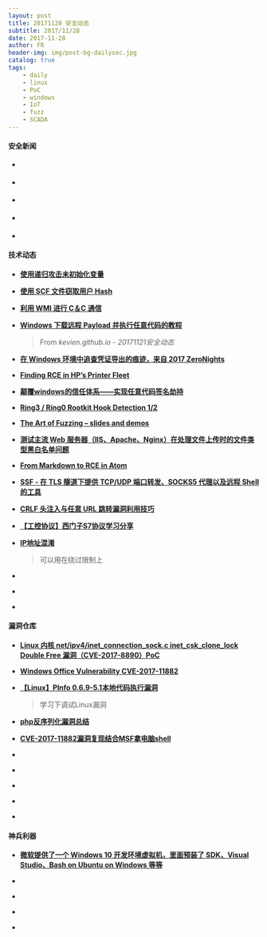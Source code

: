```yaml
---
layout: post
title: 20171128 安全动态
subtitle: 2017/11/28
date: 2017-11-28
author: FR
header-img: img/post-bg-dailysec.jpg
catalog: true
tags:
    - daily
    - linux
    - PoC
    - windows
    - IoT
    - fuzz
    - SCADA
---
```

#### 安全新闻
- **[]()**

- **[]()**

- **[]()**

- **[]()**

- **[]()**

#### 技术动态
- **[使用递归攻击未初始化变量](https://signal11.io/index.php/2017/11/19/attacking-uninitialized-variables-with-recursion/)**

- **[使用 SCF 文件窃取用户 Hash](https://1337red.wordpress.com/using-a-scf-file-to-gather-hashes/)**

- **[利用 WMI 进行 C＆C 通信](https://pentestlab.blog/2017/11/20/command-and-control-wmi/)**

- **[Windows 下载远程 Payload 并执行任意代码的教程](https://arno0x0x.wordpress.com/2017/11/20/windows-oneliners-to-download-remote-payload-and-execute-arbitrary-code/)**
    > From *kevien.github.io - 20171121安全动态*

- **[在 Windows 环境中追查凭证导出的痕迹，来自 2017 ZeroNights](https://www.slideshare.net/heirhabarov/hunting-for-credentials-dumping-in-windows-environment)**

- **[Finding RCE in HP’s Printer Fleet](https://foxglovesecurity.com/2017/11/20/a-sheep-in-wolfs-clothing-finding-rce-in-hps-printer-fleet/)**

- **[颠覆windows的信任体系——实现任意代码签名劫持](https://mp.weixin.qq.com/s/LCo7elFjGzZIVTA4DDuD8Q)**

- **[Ring3 / Ring0 Rootkit Hook Detection 1/2](http://www.pentestingexperts.com/ring3-ring0-rootkit-hook-detection-1-2/)**

- **[The Art of Fuzzing – slides and demos](https://sec-consult.com/en/blog/2017/11/the-art-of-fuzzing-slides-and-demos/index.html)**

- **[测试主流 Web 服务器（IIS、Apache、Nginx）在处理文件上传时的文件类型黑白名单问题](https://mike-n1.github.io/ExtensionsOverview)**

- **[From Markdown to RCE in Atom](https://statuscode.ch/2017/11/from-markdown-to-rce-in-atom/)**

- **[SSF - 在 TLS 隧道下提供 TCP/UDP 端口转发、SOCKS5 代理以及远程 Shell 的工具](https://github.com/securesocketfunneling/ssf)**

- **[CRLF 头注入与任意 URL 跳转漏洞利用技巧](https://speakerdeck.com/shikarisenpai/crlf-and-openredirect-for-dummies%3E)**

- **[【工控协议】西门子S7协议学习分享](http://www.freebuf.com/articles/ics-articles/154898.html)**

- **[IP地址混淆](https://findneo.github.io/2017/11/textual-representation-of-IP-address/)**
    > 可以用在绕过限制上

- **[]()**

- **[]()**

- **[]()**

#### 漏洞仓库
- **[Linux 内核 net/ipv4/inet_connection_sock.c inet_csk_clone_lock Double Free 漏洞（CVE-2017-8890）PoC](https://github.com/hardenedlinux/offensive_poc/tree/master/CVE-2017-8890)**

- **[Windows Office Vulnerability CVE-2017-11882](https://github.com/embedi/CVE-2017-11882)**

- **[【Linux】PInfo 0.6.9-5.1本地代码执行漏洞](https://whereisk0shl.top/post/2017-11-25)**
    > 学习下调试Linux漏洞

- **[php反序列化漏洞总结 ](http://www.lsablog.com/network_security/penetration/php-unserialize-bug-summary/)**

- **[CVE-2017-11882漏洞复现结合MSF拿电脑shell](https://bbs.ichunqiu.com/thread-29620-1-1.html?from=sec)**

- **[]()**

- **[]()**

- **[]()**

- **[]()**

- **[]()**

#### 神兵利器
- **[微软提供了一个 Windows 10 开发环境虚拟机，里面预装了 SDK、Visual Studio、Bash on Ubuntu on Windows 等等](https://developer.microsoft.com/en-us/windows/downloads/virtual-machines)**

- **[]()**

- **[]()**

- **[]()**

- **[]()**
